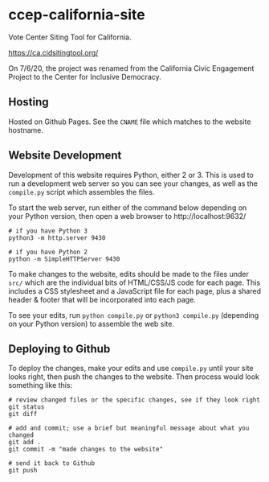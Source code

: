 # ccep-california-site

Vote Center Siting Tool for California.

https://ca.cidsitingtool.org/

On 7/6/20, the project was renamed from the California Civic Engagement Project to the Center for Inclusive Democracy.


## Hosting

Hosted on Github Pages. See the `CNAME` file which matches to the website hostname.


## Website Development

Development of this website requires Python, either 2 or 3. This is used to run a development web server so you can see your changes, as well as the `compile.py` script which assembles the files.

To start the web server, run either of the command below depending on your Python version, then open a web browser to http://localhost:9632/

```
# if you have Python 3
python3 -m http.server 9430

# if you have Python 2
python -m SimpleHTTPServer 9430
```

To make changes to the website, edits should be made to the files under `src/` which are the individual bits of HTML/CSS/JS code for each page. This includes a CSS stylesheet and a JavaScript file for each page, plus a shared header & footer that will be incorporated into each page.

To see your edits, run `python compile.py` or `python3 compile.py` (depending on your Python version) to assemble the web site.


## Deploying to Github

To deploy the changes, make your edits and use `compile.py` until your site looks right, then push the changes to the website. Then process would look something like this:

```
# review changed files or the specific changes, see if they look right
git status
git diff

# add and commit; use a brief but meaningful message about what you changed
git add .
git commit -m "made changes to the website"

# send it back to Github
git push
```
